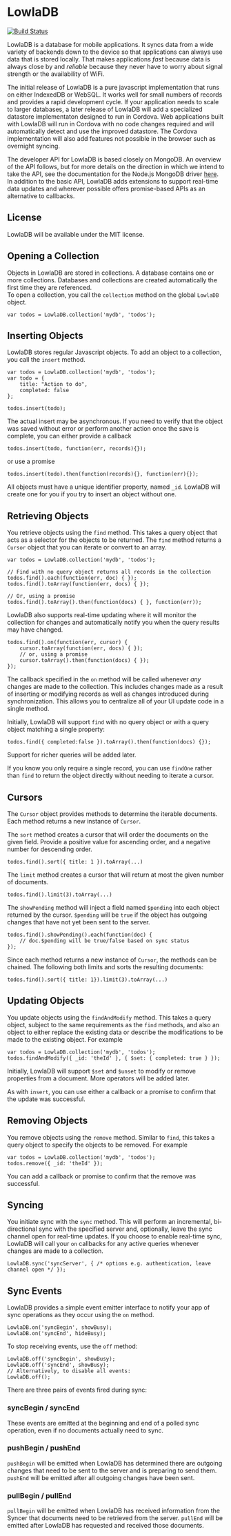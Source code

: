 # LowlaDB #

[![Build Status](https://travis-ci.org/lowla/lowladb.svg)](https://travis-ci.org/lowla/lowladb)

LowlaDB is a database for mobile applications. It syncs data from a wide variety of backends down to the device so that applications can always use data that is stored locally. That makes applications *fast* because data is always close by and *reliable* because they never have to worry about signal strength or the availability of WiFi.

The initial release of LowlaDB is a pure javascript implementation that runs on either IndexedDB or WebSQL. It works well for small numbers of records and provides a rapid development cycle. If your application needs to scale to larger databases, a later release of LowlaDB will add a specialized datastore implementaton designed to run in Cordova. Web applications built with LowlaDB will run in Cordova with no code changes required and will automatically detect and use the improved datastore. The Cordova implementation will also add features not possible in the browser such as overnight syncing.

The developer API for LowlaDB is based closely on MongoDB. An overview of the API follows, but for more details on the direction in which we intend to take the API, see the documentation for the Node.js MongoDB driver [here](http://mongodb.github.io/node-mongodb-native/index.html). In addition to the basic API, LowlaDB adds extensions to support real-time data updates and wherever possible offers promise-based APIs as an alternative to callbacks.

## License ##
LowlaDB will be available under the MIT license.

## Opening a Collection ##
Objects in LowlaDB are stored in collections. A database contains one or more collections. Databases and collections are created automatically the first time they are referenced.  
To open a collection, you call the `collection` method on the global `LowlaDB` object.

    var todos = LowlaDB.collection('mydb', 'todos');
	
## Inserting Objects ##
LowlaDB stores regular Javascript objects. To add an object to a collection, you call the `insert` method.

    var todos = LowlaDB.collection('mydb', 'todos');
	var todo = {
	    title: "Action to do",
	    completed: false
	};
	
	todos.insert(todo);

The actual insert may be asynchronous. If you need to verify that the object was saved without error or perform another action once the save is complete, you can either provide a callback

    todos.insert(todo, function(err, records){});

or use a promise

    todos.insert(todo).then(function(records){}, function(err){});

All objects must have a unique identifier property, named `_id`. LowlaDB will create one for you if you try to insert an object without one.

## Retrieving Objects ##
You retrieve objects using the `find` method. This takes a query object that acts as a selector for the objects to be returned. The `find` method returns a `Cursor` object that you can iterate or convert to an array.

    var todos = LowlaDB.collection('mydb', 'todos');

	// Find with no query object returns all records in the collection
	todos.find().each(function(err, doc) { });
	todos.find().toArray(function(err, docs) { });
	
	// Or, using a promise
	todos.find().toArray().then(function(docs) { }, function(err));
	
LowlaDB also supports real-time updating where it will monitor the collection for changes and automatically notify you when the query results may have changed.
	
	todos.find().on(function(err, cursor) { 
	    cursor.toArray(function(err, docs) { });
	    // or, using a promise
	    cursor.toArray().then(function(docs) { });
	});
    

The callback specified in the `on` method will be called whenever *any* changes are made to the collection. This includes changes made as a result of inserting or modifying records as well as changes introduced during synchronization. This allows you to centralize all of your UI update code in a single method.

Initially, LowlaDB will support `find` with no query object or with a query object matching a single property:

    todos.find({ completed:false }).toArray().then(function(docs) {});

Support for richer queries will be added later.

If you know you only require a single record, you can use `findOne` rather than `find` to return the object directly without needing to iterate a cursor.

## Cursors ##

The `Cursor` object provides methods to determine the iterable documents.  Each method returns a new instance of `Cursor`.

The `sort` method creates a cursor that will order the documents on the given field.  Provide a positive value for ascending order, and a negative number for descending order.

    todos.find().sort({ title: 1 }).toArray(...)

The `limit` method creates a cursor that will return at most the given number of documents. 

    todos.find().limit(3).toArray(...)

The `showPending` method will inject a field named `$pending` into each object returned by the cursor.  `$pending` will be `true` if the object has outgoing changes that have not yet been sent to the server.

	todos.find().showPending().each(function(doc) {
		// doc.$pending will be true/false based on sync status
	});

Since each method returns a new instance of `Cursor`, the methods can be chained.  The following both limits and sorts the resulting documents:

    todos.find().sort({ title: 1}).limit(3).toArray(...)
    
## Updating Objects ##
You update objects using the `findAndModify` method. This takes a query object, subject to the same requirements as the `find` methods, and also an object to either replace the existing data or describe the modifications to be made to the existing object. For example

    var todos = LowlaDB.collection('mydb', 'todos');
	todos.findAndModify({ _id: 'theId' }, { $set: { completed: true } });

Initially, LowlaDB will support `$set` and `$unset` to modify or remove properties from a document. More operators will be added later.

As with `insert`, you can use either a callback or a promise to confirm that the update was successful.

## Removing Objects ##
You remove objects using the `remove` method. Similar to `find`, this takes a query object to specify the objects to be removed. For example

    var todos = LowlaDB.collection('mydb', 'todos');
	todos.remove({ _id: 'theId' });

You can add a callback or promise to confirm that the remove was successful.

## Syncing ##
You initiate sync with the `sync` method. This will perform an incremental, bi-directional sync with the specified server and, optionally, leave the sync channel open for real-time updates. If you choose to enable real-time sync, LowlaDB will call your `on` callbacks for any active queries whenever changes are made to a collection.

    LowlaDB.sync('syncServer', { /* options e.g. authentication, leave channel open */ });

## Sync Events ##
LowlaDB provides a simple event emitter interface to notify your app of sync operations as they occur using the `on` method.

	LowlaDB.on('syncBegin', showBusy);
	LowlaDB.on('syncEnd', hideBusy);

To stop receiving events, use the `off` method:

	LowlaDB.off('syncBegin', showBusy);
	LowlaDB.off('syncEnd', showBusy);
	// Alternatively, to disable all events:
	LowlaDB.off();

There are three pairs of events fired during sync:

### syncBegin / syncEnd ###
These events are emitted at the beginning and end of a polled sync operation, even if no documents actually need to sync.

### pushBegin / pushEnd ###
`pushBegin` will be emitted when LowlaDB has determined there are outgoing changes that need to be sent to the server and is preparing to send them.  `pushEnd` will be emitted after all outgoing changes have been sent.

### pullBegin / pullEnd ###
`pullBegin` will be emitted when LowlaDB has received information from the Syncer that documents need to be retrieved from the server.  `pullEnd` will be emitted after LowlaDB has requested and received those documents.


